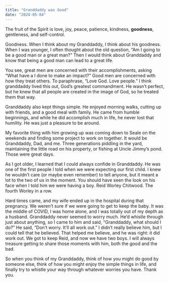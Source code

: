 ```yaml
---
title: "Granddaddy was Good"
date: "2024-05-04"
---
```


The fruit of the Spirit is love, joy, peace, patience, kindness, **goodness**, gentleness, and self-control.

Goodness. When I think about my Granddaddy, I think about his goodness. When I was younger, I often thought about the old question, “Am I going to be a good man or a great man?” Then I would think about Granddaddy and know that being a good man can lead to a great life.

You see, great men are concerned with their accomplishments, asking “What have a I done to make an impact?” Good men are concerned with how they treat others. To paraphrase, “Love God. Love people.” I think granddaddy lived this out, God’s greatest commandment. He wasn’t perfect, but he knew that all people are created in the image of God, so he treated them that way.

Granddaddy also kept things simple. He enjoyed morning walks, cutting up with friends, and a good meal with family. He came from humble beginnings, and while he did accomplish much in life, he never lost that humility. He was just a pleasure to be around.

My favorite thing with him growing up was coming down to Seale on the weekends and finding some project to work on together. It would be Granddaddy, Dad, and me. Three generations piddling in the yard, maintaining the little road on his property, or fishing at Uncle Jimmy’s pond. Those were great days.

As I got older, I learned that I could always confide in Granddaddy. He was one of the first people I told when we were expecting our first child. I knew he wouldn’t care (or maybe even remember) to tell anyone, but it meant a lot to the two of us in the moment. You should have seen the look on his face when I told him we were having a boy. Reid Worley Chitwood. The fourth Worley in a row.

Hard times came, and my wife ended up in the hospital during that pregnancy. We weren’t sure if we were going to get to keep the baby. It was the middle of COVID, I was home alone, and I was totally out of my depth as a husband. Granddaddy never seemed to worry much. He’d whistle through just about anything, so I came to him and said, “Granddaddy, what should I do?” He said, “Don’t worry. It’ll all work out.” I didn’t really believe him, but I could tell that he believed. That helped me believe, and he was right: it did work out. We got to keep Reid, and now we have two boys. I will always treasure getting to share those moments with him, both the good and the bad.

So when you think of my Granddaddy, think of how you might do good by someone else, think of how you might enjoy the simple things in life, and finally try to whistle your way through whatever worries you have. Thank you.

